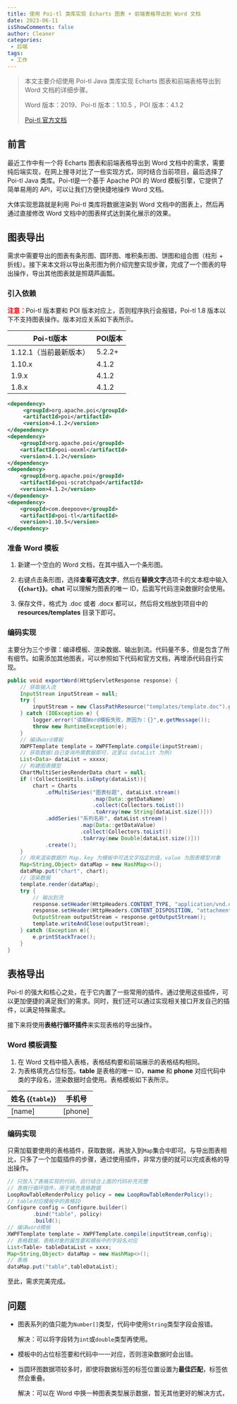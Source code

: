 ```yaml
---
title: 使用 Poi-tl 类库实现 Echarts 图表 + 前端表格导出到 Word 文档
date: 2023-06-11
isShowComments: false
author: Cleaner
categories: 
 - 后端
tags: 
 - 工作
---
```


> 本文主要介绍使用 Poi-tl Java 类库实现 Echarts 图表和前端表格导出到 Word 文档的详细步骤。
>
> Word 版本：2019、Poi-tl 版本：1.10.5 ，POI 版本：4.1.2
>
> [Poi-tl 官方文档](http://deepoove.com/poi-tl/)

## 前言

最近工作中有一个将 Echarts 图表和前端表格导出到 Word 文档中的需求，需要纯后端实现，在网上搜寻对比了一些实现方式，同时结合当前项目，最后选择了 Poi-tl Java 类库。Poi-tl是一个基于 Apache POI 的 Word 模板引擎，它提供了简单易用的 API，可以让我们方便快捷地操作 Word 文档。

大体实现思路就是利用 Poi-tl 类库将数据渲染到 Word 文档中的图表上，然后再通过直接修改 Word 文档中的图表样式达到美化展示的效果。

## 图表导出

需求中需要导出的图表有条形图、圆环图、堆积条形图、饼图和组合图（柱形 + 折线）。接下来本文将以导出条形图为例介绍完整实现步骤，完成了一个图表的导出操作，导出其他图表就是照葫芦画瓢。

### 引入依赖

<font color=red>**注意：**</font>Poi-tl 版本要和 POI 版本对应上，否则程序执行会报错，Poi-tl 1.8 版本以下不支持图表操作。版本对应关系如下表所示。

| Poi-tl版本       | POI版本  |
| -------------- | ------ |
| 1.12.1（当前最新版本） | 5.2.2+ |
| 1.10.x         | 4.1.2  |
| 1.9.x          | 4.1.2  |
| 1.8.x          | 4.1.2  |

```xml
<dependency>
     <groupId>org.apache.poi</groupId>
     <artifactId>poi</artifactId>
     <version>4.1.2</version>
</dependency>
<dependency>
    <groupId>org.apache.poi</groupId>
    <artifactId>poi-ooxml</artifactId>
    <version>4.1.2</version>
</dependency>
<dependency>
    <groupId>org.apache.poi</groupId>
    <artifactId>poi-scratchpad</artifactId>
    <version>4.1.2</version>
</dependency>
<dependency>
    <groupId>com.deepoove</groupId>
    <artifactId>poi-tl</artifactId>
    <version>1.10.5</version>
</dependency>
```

### 准备 Word 模板

1.  新建一个空白的 Word 文档，在其中插入一个条形图。

2.  右键点击条形图，选择**查看可选文字**，然后在**替换文字**选项卡的文本框中输入  **{{`chart`}}**。**chat** 可以理解为图表的唯一 ID，后面写代码渲染数据时会使用。

3.  保存文件，格式为 .doc 或者 .docx 都可以，然后将文档放到项目中的 **resources/templates** 目录下即可。

### 编码实现

主要分为三个步骤：编译模板、渲染数据、输出到流。代码量不多，但是包含了所有细节。如需添加其他图表，可以参照如下代码和官方文档，再增添代码自行实现。

```java
public void exportWord(HttpServletResponse response) {
    // 获取输入流
    InputStream inputStream = null;
    try {
        inputStream = new ClassPathResource("templates/template.doc").getInputStream();
    } catch (IOException e) {
        logger.error("读取Word模板失败，原因为：{}",e.getMessage());
        throw new RuntimeException(e);
    }
    // 编译word模板
    XWPFTemplate template = XWPFTemplate.compile(inputStream);
    // 获取数据(自己查询所需数据即可，这里以 dataList 为例)
    List<Data> dataList = xxxxx;
    // 构建图表模型
    ChartMultiSeriesRenderData chart = null;
    if (!CollectionUtils.isEmpty(dataList)){
        chart = Charts
            .ofMultiSeries("图表标题", dataList.stream()
                           .map(Data::getDataName)
                           .collect(Collectors.toList())
                           .toArray(new String[dataList.size()]))
            .addSeries("系列名称", dataList.stream()
                       .map(Data::getDataValue)
                       .collect(Collectors.toList())
                       .toArray(new Double[dataList.size()]))
            .create();
    }
    // 用来渲染数据的 Map，key 为模板中可选文字指定的值，value 为图表模型对象
    Map<String,Object> dataMap = new HashMap<>();
    dataMap.put("chart", chart); 
    // 渲染数据
    template.render(dataMap);
    try {
        // 输出到流
        response.setHeader(HttpHeaders.CONTENT_TYPE, "application/vnd.openxmlformats-officedocument.wordprocessingml.document;charset=UTF-8");
        response.setHeader(HttpHeaders.CONTENT_DISPOSITION, "attachment;filename=" + fileName + ".doc");
        OutputStream outputStream = response.getOutputStream();
        template.writeAndClose(outputStream);
    } catch (Exception e){
        e.printStackTrace();
    }
}
```

## 表格导出

Poi-tl 的强大和核心之处，在于它内置了一些常用的插件。通过使用这些插件，可以更加便捷的满足我们的需求。同时，我们还可以通过实现相关接口开发自己的插件，以满足特殊需求。

接下来将使用**表格行循环插件**来实现表格的导出操作。

### Word 模板调整

1.  在 Word 文档中插入表格，表格结构要和前端展示的表格结构相同。
2.  为表格填充占位标签。**table** 是表格的唯一 ID，**name** 和 **phone** 对应代码中类的字段名，渲染数据时会使用。表格模板如下表所示。

| 姓名 {{`table`}} | 手机号      |
| ------------ | -------- |
| \[name]      | \[phone] |

### 编码实现

只需加载要使用的表格插件，获取数据，再放入到`Map`集合中即可。与导出图表相比，只多了一个加载插件的步骤，通过使用插件，非常方便的就可以完成表格的导出操作。

```java
// 只放入了表格实现的代码，自行结合上面的代码补充完整
// 表格行循环插件，用于填充表格数据
LoopRowTableRenderPolicy policy = new LoopRowTableRenderPolicy();
// table对应模板中的表格ID
Configure config = Configure.builder()
        .bind("table", policy)
        .build();
// 编译word模板
XWPFTemplate template = XWPFTemplate.compile(inputStream,config);
// 表格数据，表格对象的属性要和模板中的字段名对应
List<Table> tableDataList = xxxx;
Map<String,Object> dataMap = new HashMap<>();
// 表格
dataMap.put("table",tableDataList);

```

至此，需求完美完成。

## 问题

*   图表系列的值只能为`Number[]`类型，代码中使用`String`类型字段会报错。

    解决：可以将字段转为`int`或`double`类型再使用。

*   模板中的占位标签要和代码中一一对应，否则渲染数据时会出错。

*   当圆环图数据项较多时，即使将数据标签的标签位置设置为**最佳匹配**，标签依然会重叠。

    解决：可以在 Word 中换一种图表类型展示数据，暂无其他更好的解决方式，
